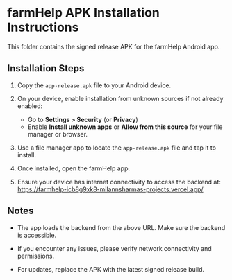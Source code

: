 # farmHelp APK Installation Instructions

This folder contains the signed release APK for the farmHelp Android app.

## Installation Steps

1. Copy the `app-release.apk` file to your Android device.

2. On your device, enable installation from unknown sources if not already enabled:
   - Go to **Settings > Security** (or **Privacy**)
   - Enable **Install unknown apps** or **Allow from this source** for your file manager or browser.

3. Use a file manager app to locate the `app-release.apk` file and tap it to install.

4. Once installed, open the farmHelp app.

5. Ensure your device has internet connectivity to access the backend at:
   https://farmhelp-icb8g9xk8-milannsharmas-projects.vercel.app/

## Notes

- The app loads the backend from the above URL. Make sure the backend is accessible.

- If you encounter any issues, please verify network connectivity and permissions.

- For updates, replace the APK with the latest signed release build.
